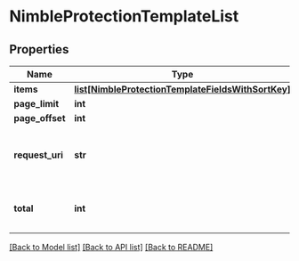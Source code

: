 # NimbleProtectionTemplateList

## Properties
Name | Type | Description | Notes
------------ | ------------- | ------------- | -------------
**items** | [**list[NimbleProtectionTemplateFieldsWithSortKey]**](NimbleProtectionTemplateFieldsWithSortKey.md) |  | [optional] 
**page_limit** | **int** | page limit | [optional] 
**page_offset** | **int** | page offset | [optional] 
**request_uri** | **str** | requestUri for Protection Template objects | [optional] 
**total** | **int** | Total number of Protection Templates. | [optional] 

[[Back to Model list]](../README.md#documentation-for-models) [[Back to API list]](../README.md#documentation-for-api-endpoints) [[Back to README]](../README.md)


